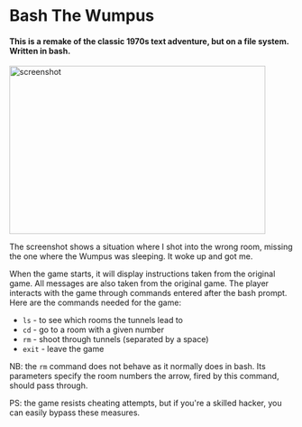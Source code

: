 # Bash The Wumpus
#### This is a remake of the classic 1970s text adventure, but on a file system. Written in bash.

<img width="454" alt="screenshot" height="298" src="https://github.com/user-attachments/assets/6e057f46-79d8-4bc5-a9be-7668f1d0639b">

The screenshot shows a situation where I shot into the wrong room, missing the one where the Wumpus was sleeping. It woke up and got me.

When the game starts, it will display instructions taken from the original game. All messages are also taken from the original game. The player interacts with the game through commands entered after the bash prompt. Here are the commands needed for the game:

- `ls` - to see which rooms the tunnels lead to
- `cd` - go to a room with a given number
- `rm` - shoot through tunnels (separated by a space)
- `exit` - leave the game

NB: the `rm` command does not behave as it normally does in bash. Its parameters specify the room numbers the arrow, fired by this command, should pass through.

PS: the game resists cheating attempts, but if you're a skilled hacker, you can easily bypass these measures.
